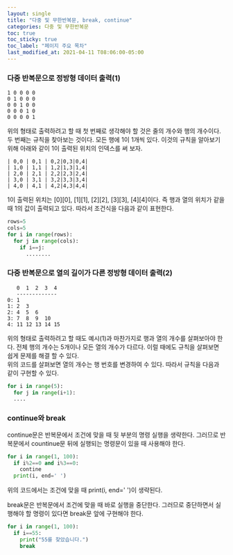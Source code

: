 ```yaml
---
layout: single
title: "다중 및 무한반복문, break, continue"
categories: 다중 및 무한반복문
toc: true
toc_sticky: true
toc_label: "페이지 주요 목차"
last_modified_at: 2021-04-11 T08:06:00-05:00
---
```


### 다중 반복문으로 정방형 데이터 출력(1)
~~~
1 0 0 0 0 
0 1 0 0 0
0 0 1 0 0
0 0 0 1 0
0 0 0 0 1
~~~
위의 형태로 출력하려고 할 때 첫 번째로 생각해야 할 것은 줄의 개수와 행의 개수이다. 두 번째는 규칙을 찾아보는 것이다. 모든 행에 1이 1개씩 있다. 이것의 규칙을 알아보기 위해 아래와 같이 1이 출력된 위치의 인덱스를 써 보자.

~~~
| 0,0 | 0,1 | 0,2|0,3|0,4|
| 1,0 | 1,1 | 1,2|1,3|1,4|
| 2,0 | 2,1 | 2,2|2,3|2,4|
| 3,0 | 3,1 | 3,2|3,3|3,4|
| 4,0 | 4,1 | 4,2|4,3|4,4|
~~~
1이 출력된 위치는 [0][0], [1][1], [2][2], [3][3], [4][4]이다. 즉 행과 열의 위치가 같을 때 1의 값이 출력되고 있다. 따라서 조건식을 다음과 같이 표현한다.

~~~python
rows=5
cols=5
for i in range(rows):
  for j in range(cols):
    if i==j:
      ........
~~~

### 다중 반복문으로 열의 길이가 다른 정방형 데이터 출력(2)
~~~
   0  1  2  3  4
   -------------
0: 1  
1: 2  3
2: 4  5  6
3: 7  8  9  10
4: 11 12 13 14 15

~~~
위의 형태로 출력하려고 할 때도 예시(1)과 마찬가지로 행과 열의 개수를 살펴보아야 한다. 전체 행의 개수는 5개이나 모든 열의 개수가 다르다. 이럴 때에도 규칙을 살펴보면 쉽게 문제를 해결 할 수 있다.  
위의 코드를 살펴보면 열의 개수는 행 번호를 변경하여  수 있다. 따라서 규칙을 다음과 같이 구현할 수 있다.
~~~python
for i in range(5):
  for j in range(i+1):
  ....
~~~

### continue와 break
continue문은 반복문에서 조건에 맞을 때 뒷 부분의 명령 실행을 생략한다. 그러므로 반복문에서 countinue문 뒤에 실행되는 명령문이 있을 때 사용해야 한다.
~~~python
for i in range(1, 100):
  if i%2==0 and i%3==0:
    contine
  print(i, end=' ')
~~~
위의 코드에서는 조건에 맞을 때 print(i, end=' ')이 생략된다.

break문은 반복문에서 조건에 맞을 때 바로 실행을 중단한다. 그러므로 중단하면서 실행해야 할 명령이 있다면 break문 앞에 구현해야 한다.
~~~python
for i in range(1, 100):
  if i==55:
    print("55를 찾았습니다.")
    break
~~~



